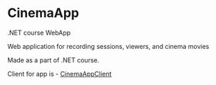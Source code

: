 # CinemaApp
.NET course WebApp

Web application for recording sessions, viewers, and cinema movies

Made as a part of .NET course.

Client for app is - [CinemaAppClient](https://github.com/EugeneShalli/CinemaAppClient)
